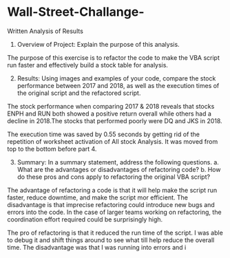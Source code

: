 # Wall-Street-Challange-

Written Analysis of Results
1.	Overview of Project: Explain the purpose of this analysis.

The purpose of this exercise is to refactor the code to make the VBA script run faster and effectively build a stock table for analysis. 

2.	Results: Using images and examples of your code, compare the stock performance between 2017 and 2018, as well as the execution times of the original script and the refactored script.

The stock performance when comparing 2017 & 2018 reveals that stocks ENPH and RUN both showed a positive return overall while others had a decline in 2018.The stocks that performed poorly were DQ and JKS in 2018. 

The execution time was saved by 0.55 seconds by getting rid of the repetition of worksheet activation of All stock Analysis. It was moved from top to the bottom before part 4.

3.	Summary: In a summary statement, address the following questions.
a.	What are the advantages or disadvantages of refactoring code?
b.	How do these pros and cons apply to refactoring the original VBA script?

The advantage of refactoring a code is that it will help make the script run faster, reduce downtime, and make the script mor efficient. The disadvantage is that imprecise refactoring could introduce new bugs and errors into the code. In the case of larger teams working on refactoring, the coordination effort required could be surprisingly high.

The pro of refactoring is that it reduced the run time of the script. I was able to debug it and shift things around to see what till help reduce the overall time. The disadvantage was that I was running into errors and i
